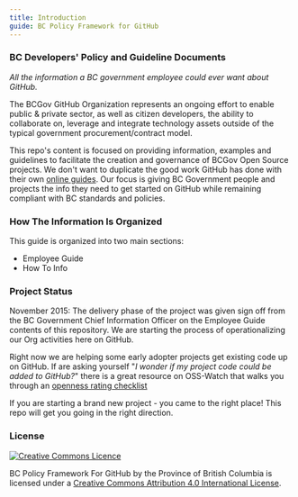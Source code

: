 ```yaml
---
title: Introduction
guide: BC Policy Framework for GitHub
---
```


### BC Developers' Policy and Guideline Documents

_All the information a BC government employee could ever want about GitHub._

The BCGov GitHub Organization represents an ongoing effort to enable public & private sector, as well as citizen developers, the ability to collaborate on, leverage and integrate technology assets outside of the typical government procurement/contract model.

This repo's content is focused on providing information, examples and guidelines to facilitate the creation and governance of BCGov Open Source projects. We don't want to duplicate the good work GitHub has done with their own [online guides](https://guides.github.com/). Our focus is giving BC Government people and projects the info they need to get started on GitHub while remaining compliant with BC standards and policies.

### How The Information Is Organized

This guide is organized into two main sections:

* Employee Guide
* How To Info

### Project Status

November 2015: The delivery phase of the project was given sign off from the BC Government Chief Information Officer on the Employee Guide contents of this repository. We are starting the process of operationalizing our Org activities here on GitHub.

Right now we are helping some early adopter projects get existing code up on GitHub. If are asking yourself "_I wonder if my project code could be added to GitHub?_" there is a great resource on OSS-Watch that walks you through an [openness rating checklist](http://oss-watch.ac.uk/apps/openness/)

If you are starting a brand new project - you came to the right place! This repo will get you going in the right direction.

### License

[![Creative Commons Licence](https://i.creativecommons.org/l/by/4.0/80x15.png)](http://creativecommons.org/licenses/by/4.0/)

BC Policy Framework For GitHub by the Province of British Columbia is licensed under a [Creative Commons Attribution 4.0 International License](http://creativecommons.org/licenses/by/4.0/).
